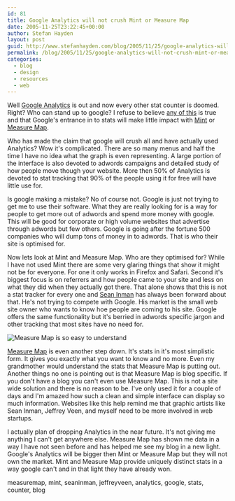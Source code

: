 ```yaml
---
id: 81
title: Google Analytics will not crush Mint or Measure Map
date: 2005-11-25T23:22:45+00:00
author: Stefan Hayden
layout: post
guid: http://www.stefanhayden.com/blog/2005/11/25/google-analytics-will-not-crush-mint-or-measure-map/
permalink: /blog/2005/11/25/google-analytics-will-not-crush-mint-or-measure-map/
categories:
  - blog
  - design
  - resources
  - web
---
```

Well <a href="http://www.google.com/analytics/">Google Analytics</a> is out and now every other stat counter is doomed. Right? Who can stand up to google? I refuse to believe <a href="http://blog.jadedpixel.com/articles/2005/11/17/google-analytics">any of this</a> is true and that Google's entrance in to stats will make little impact with <a href="http://www.haveamint.com/">Mint</a> or <a href="http://www.measuremap.com/">Measure Map</a>.

Who has made the claim that google will crush all and have actually used Analytics? Wow it's complicated. There are so many menus and half the time I have no idea what the graph is even representing. A large portion of the interface is also devoted to adwords campaigns and detailed study of how people move though your website. More then 50% of Analytics is devoted to stat tracking that 90% of the people using it for free will have little use for.

Is google making a mistake? No of course not. Google is just not trying to get me to use their software. What they are really looking for is a way for people to get more out of adwords and spend more money with google. This will be good for corporate or high volume websites that advertise through adwords but few others. Google is going after the fortune 500 companies who will dump tons of money in to adwords. That is who their site is optimised for.

Now lets look at Mint and Measure Map. Who are they optimised for? While I have not used Mint there are some very glaring things that show it might not be for everyone. For one it only works in Firefox and Safari. Second it's biggest focus is on referrers and how people came to your site and less on what they did when they actually got there. That alone shows that this is not a stat tracker for every one and <a href="http://www.shauninman.com">Sean Inman</a> has always been forward about that. He's not trying to compete with Google. His market is the small web site owner who wants to know hoe people are coming to his site. Google offers the same functionality but it's berried in adwords specific jargon and other tracking that most sites have no need for.

<img src='/blog/wp-content/measuremap.jpg' alt='Measure Map is so easy to understand' style="display:block; margin-right:auto; margin-left:auto;"/>

<a href="http://www.measuremap.com/">Measure Map</a> is even another step down. It's stats in it's most simplistic form. It gives you exactly what you want to know and no more. Even my grandmother would understand the stats that Measure Map is putting out. Another things no one is pointing out is that Measure Map is blog specific. If you don't have a blog you can't even use Measure Map. This is not a site wide solution and there is no reason to be. I've only used it for a couple of days and I'm amazed how such a clean and simple interface can display so much information. Websites like this help remind me that graphic artists like Sean Inman, Jeffrey Veen, and myself need to be more involved in web startups.

I actually plan of dropping Analytics in the near future. It's not giving me anything I can't get anywhere else. Measure Map has shown me data in a way I have not seen before and has helped me see my blog in a new light. Google's Analytics will be bigger then Mint or Measure Map but they will not own the market. Mint and Measure Map provide uniquely distinct stats in a way google can't and in that light they have already won.

<tags>measuremap, mint, seaninman, jeffreyveen, analytics, google, stats, counter, blog</tags>